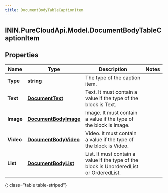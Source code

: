 ```yaml
---
title: DocumentBodyTableCaptionItem
---
```

## ININ.PureCloudApi.Model.DocumentBodyTableCaptionItem

## Properties

|Name | Type | Description | Notes|
|------------ | ------------- | ------------- | -------------|
| **Type** | **string** | The type of the caption item. | |
| **Text** | [**DocumentText**](DocumentText.html) | Text. It must contain a value if the type of the block is Text. | |
| **Image** | [**DocumentBodyImage**](DocumentBodyImage.html) | Image. It must contain a value if the type of the block is Image. | |
| **Video** | [**DocumentBodyVideo**](DocumentBodyVideo.html) | Video. It must contain a value if the type of the block is Video. | |
| **List** | [**DocumentBodyList**](DocumentBodyList.html) | List. It must contain a value if the type of the block is UnorderedList or OrderedList. | |
{: class="table table-striped"}


